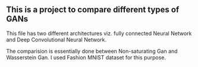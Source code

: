## This is a project to compare different types of GANs
This file has two different architectures viz. fully connected Neural Network and Deep Convolutional Neural Network. 

The comparision is essentially done between Non-saturating Gan and Wasserstein Gan. I used Fashion MNIST dataset for this purpose.
